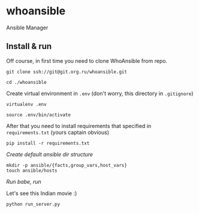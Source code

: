 # whoansible

Ansible Manager


## Install & run

Off course, in first time you need to clone WhoAnsible from repo.

```
git clone ssh://git@git.org.ru/whoansible.git
```

```
cd ./whoansible
```

Create virtual environment in `.env` (don't worry, this directory in `.gitignore`)

```
virtualenv .env
```

```
source .env/bin/activate
```

After that you need to install requirements that specified in `requirements.txt` (yours captain obvious)

```
pip install -r requirements.txt
```

*Create default ansible dir structure*

```
mkdir -p ansible/{facts,group_vars,host_vars}
touch ansible/hosts
```

*Run babe, run*

Let's see this Indian movie :)

```
python run_server.py
```
